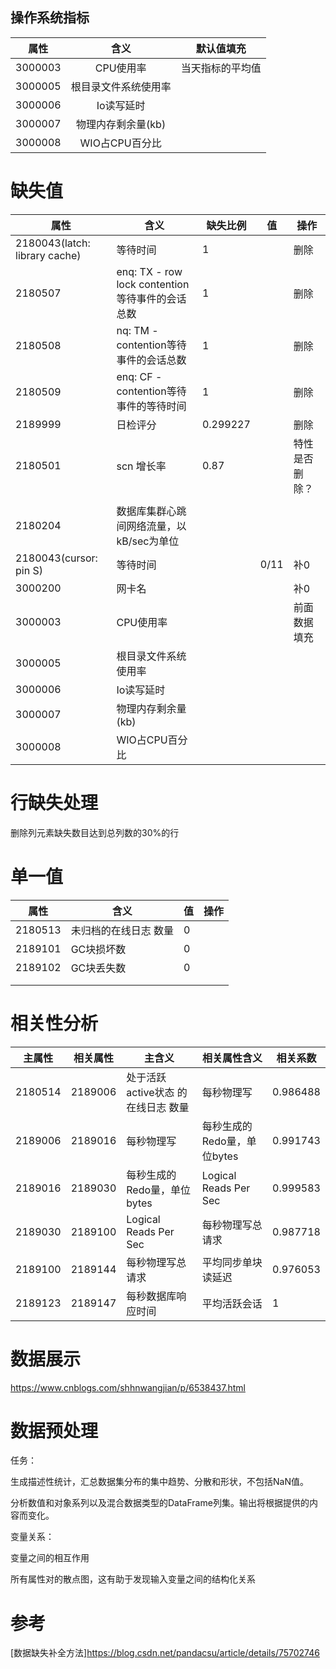 ## 操作系统指标 ##

|  属性   |         含义         |    默认值填充    |
| :-----: | :------------------: | :--------------: |
| 3000003 |      CPU使用率       | 当天指标的平均值 |
| 3000005 | 根目录文件系统使用率 |                  |
| 3000006 |      Io读写延时      |                  |
| 3000007 |  物理内存剩余量(kb)  |                  |
| 3000008 |    WIO占CPU百分比    |                  |

# 缺失值

| 属性                          | 含义                                             | 缺失比例 | 值   | 操作           |
| ----------------------------- | ------------------------------------------------ | -------- | ---- | -------------- |
| 2180043(latch: library cache) | 等待时间                                         | 1        |      | 删除           |
| 2180507                       | enq: TX - row lock contention 等待事件的会话总数 | 1        |      | 删除           |
| 2180508                       | nq: TM - contention等待事件的会话总数            | 1        |      | 删除           |
| 2180509                       | enq: CF - contention等待事件的等待时间           | 1        |      | 删除           |
| 2189999                       | 日检评分                                         | 0.299227 |      | 删除           |
| 2180501                       | scn 增长率                                       | 0.87     |      | 特性是否删除？ |
|                               |                                                  |          |      |                |
| 2180204                       | 数据库集群心跳间网络流量，以kB/sec为单位         |          |      |                |
| 2180043(cursor: pin S)        | 等待时间                                         |          | 0/11 | 补0            |
| 3000200                       | 网卡名                                           |          |      | 补0            |
| 3000003                       | CPU使用率                                        |          |      | 前面数据填充   |
| 3000005                       | 根目录文件系统使用率                             |          |      |                |
| 3000006                       | Io读写延时                                       |          |      |                |
| 3000007                       | 物理内存剩余量(kb)                               |          |      |                |
| 3000008                       | WIO占CPU百分比                                   |          |      |                |

#  行缺失处理

删除列元素缺失数目达到总列数的30%的行



# 单一值

| 属性    | 含义                  | 值   | 操作 |
| ------- | --------------------- | ---- | ---- |
| 2180513 | 未归档的在线日志 数量 | 0    |      |
| 2189101 | GC块损坏数            | 0    |      |
| 2189102 | GC块丢失数            | 0    |      |
|         |                       |      |      |
|         |                       |      |      |

# 相关性分析

| 主属性  | 相关属性 | 主含义                             | 相关属性含义                | 相关系数 |
| ------- | -------- | ---------------------------------- | --------------------------- | -------- |
| 2180514 | 2189006  | 处于活跃active状态 的在线日志 数量 | 每秒物理写                  | 0.986488 |
| 2189006 | 2189016  | 每秒物理写                         | 每秒生成的Redo量，单位bytes | 0.991743 |
| 2189016 | 2189030  | 每秒生成的Redo量，单位bytes        | Logical Reads Per Sec       | 0.999583 |
| 2189030 | 2189100  | Logical Reads Per Sec              | 每秒物理写总请求            | 0.987718 |
| 2189100 | 2189144  | 每秒物理写总请求                   | 平均同步单块读延迟          | 0.976053 |
| 2189123 | 2189147  | 每秒数据库响应时间                 | 平均活跃会话                | 1        |



# 数据展示

https://www.cnblogs.com/shhnwangjian/p/6538437.html





# 数据预处理

任务：

生成描述性统计，汇总数据集分布的集中趋势、分散和形状，不包括NaN值。

分析数值和对象系列以及混合数据类型的DataFrame列集。输出将根据提供的内容而变化。



变量关系：

变量之间的相互作用

所有属性对的散点图，这有助于发现输入变量之间的结构化关系



# 参考

[数据缺失补全方法]https://blog.csdn.net/pandacsu/article/details/75702746